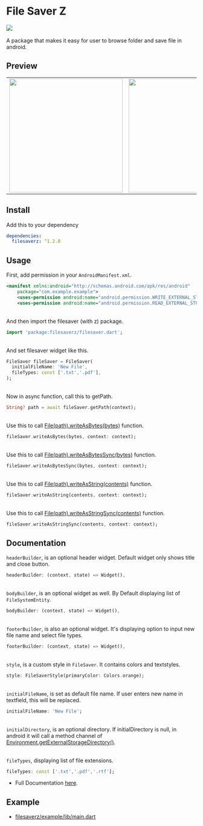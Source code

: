 # File Saver Z
<a href='https://pub.dev/packages/filesaverz'><img src='https://img.shields.io/pub/v/filesaverz.svg?logo=flutter&color=blue&style=flat-square'/></a>
\
\
A package that makes it easy for user to browse folder and save file in android.

## Preview
<table><tr><td>
  <img src='https://user-images.githubusercontent.com/45191605/164154922-7f470dbf-fd24-48d5-839e-11adb4574c40.gif' width='300'/>  
  </td><td>
  <img src='https://user-images.githubusercontent.com/45191605/164155033-6f16ebe1-eb9f-4960-b605-850f94f9b3da.png' width='300'/>
  </td></tr></table>
  
## Install
Add this to your dependency
```yaml
dependencies:
  filesaverz: ^1.2.0
```
## Usage
First, add permission in your `AndroidManifest.xml`.
```xml
<manifest xmlns:android="http://schemas.android.com/apk/res/android"
    package="com.example.example">
    <uses-permission android:name="android.permission.WRITE_EXTERNAL_STORAGE"/>
    <uses-permission android:name="android.permission.READ_EXTERNAL_STORAGE"/>
```
\
And then import the filesaver (with z) package.
```dart
import 'package:filesaverz/filesaver.dart';
```
\
And set filesaver widget like this.
```dart
FileSaver fileSaver = FileSaver(
  initialFileName: 'New File',
  fileTypes: const ['.txt','.pdf'],
);
```
\
Now in async function, call this to getPath.
```dart
String? path = await fileSaver.getPath(context);
```
\
Use this to call <a href="https://api.flutter.dev/flutter/dart-io/File/writeAsBytes.html">File(path).writeAsBytes(bytes)</a> function.
```dart
fileSaver.writeAsBytes(bytes, context: context);
```
\
Use this to call <a href="https://api.flutter.dev/flutter/dart-io/File/writeAsBytesSync.html">File(path).writeAsBytesSync(bytes)</a> function.
```dart
fileSaver.writeAsBytesSync(bytes, context: context);
```
\
Use this to call <a href="https://api.flutter.dev/flutter/dart-io/File/writeAsString.html">File(path).writeAsString(contents)</a> function.
```dart
fileSaver.writeAsString(contents, context: context);
```
\
Use this to call <a href ="https://api.flutter.dev/flutter/dart-io/File/writeAsStringSync.html">File(path).writeAsStringSync(contents)</a> function.
```dart
fileSaver.writeAsStringSync(contents, context: context);
```


## Documentation
`headerBuilder`, is an optional header widget. Default widget only shows title and close button.
  ```dart
  headerBuilder: (context, state) => Widget(),
  ```
\
`bodyBuilder`, is an optional widget as well. By Default displaying list of `FileSystemEntity`.
  ```dart
  bodyBuilder: (context, state) => Widget(),
  ```
\
`footerBuilder`, is also an optional widget. It's displaying option to input new file name and select file types.
  ```dart
  footerBuilder: (context, state) => Widget(),
  ```
\
`style`, is a custom style in `FileSaver`. It contains colors and textstyles.
  ```dart
  style: FileSaverStyle(primaryColor: Colors.orange);
  ```
\
`initialFileName`, is set as default file name. If user enters new name in textfield, this will be replaced.
  ```dart
  initialFileName: 'New File';
  ```
\
`initialDirectory`, is an optional directory. If initialDirectory is null, in android it will call a method channel of <a href="https://developer.android.com/reference/android/os/Environment#getExternalStorageDirectory()">Environment.getExternalStorageDirectory()</a>.

\
`fileTypes`, displaying list of file extensions.
  ```dart
  fileTypes: const ['.txt','.pdf','.rtf'];
  ```

* Full Documentation <a href='https://pub.dev/documentation/filesaverz/latest/filesaverz/filesaverz-library.html'>here</a>.
## Example
* <a href="https://github.com/Nialixus/filesaverz/blob/master/example/lib/main.dart">filesaverz/example/lib/main.dart</a>

